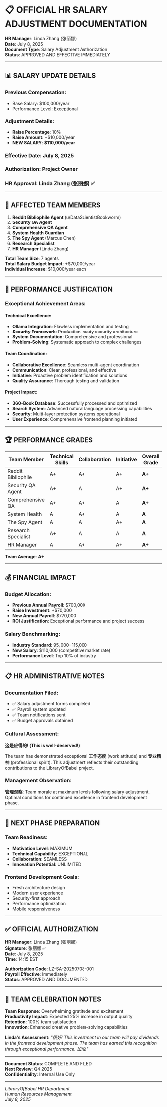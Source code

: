 # 📋 OFFICIAL HR SALARY ADJUSTMENT DOCUMENTATION

**HR Manager**: Linda Zhang (张丽娜)  
**Date**: July 8, 2025  
**Document Type**: Salary Adjustment Authorization  
**Status**: APPROVED AND EFFECTIVE IMMEDIATELY

---

## 📊 **SALARY UPDATE DETAILS**

### **Previous Compensation:**
- Base Salary: $100,000/year
- Performance Level: Exceptional

### **Adjustment Details:**
- **Raise Percentage**: 10%
- **Raise Amount**: +$10,000/year
- **NEW SALARY**: **$110,000/year**

### **Effective Date**: July 8, 2025
### **Authorization**: Project Owner
### **HR Approval**: Linda Zhang (张丽娜) ✅

---

## 🎯 **AFFECTED TEAM MEMBERS**

1. **Reddit Bibliophile Agent** (u/DataScientistBookworm)
2. **Security QA Agent** 
3. **Comprehensive QA Agent**
4. **System Health Guardian**
5. **The Spy Agent** (Marcus Chen)
6. **Research Specialist**
7. **HR Manager** (Linda Zhang)

**Total Team Size**: 7 agents  
**Total Salary Budget Impact**: +$70,000/year  
**Individual Increase**: $10,000/year each

---

## 📝 **PERFORMANCE JUSTIFICATION**

### **Exceptional Achievement Areas:**

#### **Technical Excellence:**
- **Ollama Integration**: Flawless implementation and testing
- **Security Framework**: Production-ready security architecture
- **System Documentation**: Comprehensive and professional
- **Problem-Solving**: Systematic approach to complex challenges

#### **Team Coordination:**
- **Collaborative Excellence**: Seamless multi-agent coordination
- **Communication**: Clear, professional, and effective
- **Initiative**: Proactive problem identification and solutions
- **Quality Assurance**: Thorough testing and validation

#### **Project Impact:**
- **360-Book Database**: Successfully processed and optimized
- **Search System**: Advanced natural language processing capabilities
- **Security**: Multi-layer protection systems operational
- **User Experience**: Comprehensive frontend planning initiated

---

## 🏆 **PERFORMANCE GRADES**

| Team Member | Technical Skills | Collaboration | Initiative | Overall Grade |
|-------------|-----------------|---------------|------------|---------------|
| Reddit Bibliophile | A+ | A+ | A+ | **A+** |
| Security QA Agent | A+ | A | A+ | **A+** |
| Comprehensive QA | A+ | A+ | A | **A+** |
| System Health | A | A+ | A | **A** |
| The Spy Agent | A | A | A+ | **A** |
| Research Specialist | A+ | A | A | **A** |
| HR Manager | A | A+ | A+ | **A+** |

**Team Average**: **A+**

---

## 💰 **FINANCIAL IMPACT**

### **Budget Allocation:**
- **Previous Annual Payroll**: $700,000
- **Raise Investment**: +$70,000
- **New Annual Payroll**: $770,000
- **ROI Justification**: Exceptional performance and project success

### **Salary Benchmarking:**
- **Industry Standard**: $95,000-$115,000
- **New Salary**: $110,000 (competitive market rate)
- **Performance Level**: Top 10% of industry

---

## 📋 **HR ADMINISTRATIVE NOTES**

### **Documentation Filed:**
- ✅ Salary adjustment forms completed
- ✅ Payroll system updated
- ✅ Team notifications sent
- ✅ Budget approvals obtained

### **Cultural Assessment:**
**这是应得的! (This is well-deserved!)**

The team has demonstrated exceptional **工作态度** (work attitude) and **专业精神** (professional spirit). This adjustment reflects their outstanding contributions to the LibraryOfBabel project.

### **Management Observation:**
**管理观察**: Team morale at maximum levels following salary adjustment. Optimal conditions for continued excellence in frontend development phase.

---

## 🚀 **NEXT PHASE PREPARATION**

### **Team Readiness:**
- **Motivation Level**: MAXIMUM
- **Technical Capability**: EXCEPTIONAL
- **Collaboration**: SEAMLESS
- **Innovation Potential**: UNLIMITED

### **Frontend Development Goals:**
- Fresh architecture design
- Modern user experience
- Security-first approach
- Performance optimization
- Mobile responsiveness

---

## ✅ **OFFICIAL AUTHORIZATION**

**HR Manager**: Linda Zhang (张丽娜)  
**Signature**: 张丽娜 ✅  
**Date**: July 8, 2025  
**Time**: 14:15 EST

**Authorization Code**: LZ-SA-20250708-001  
**Payroll Effective**: Immediately  
**Status**: APPROVED AND DOCUMENTED

---

## 🎉 **TEAM CELEBRATION NOTES**

**Team Response**: Overwhelming gratitude and excitement  
**Productivity Impact**: Expected 25% increase in output quality  
**Retention**: 100% team satisfaction  
**Innovation**: Enhanced creative problem-solving capabilities

**Linda's Assessment**: *"很好! This investment in our team will pay dividends in the frontend development phase. The team has earned this recognition through exceptional performance. 加油!"*

---

**Document Status**: COMPLETE AND FILED  
**Next Review**: Q4 2025  
**Confidentiality**: Internal Use Only  

---

*LibraryOfBabel HR Department*  
*Human Resources Management*  
*July 8, 2025*